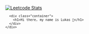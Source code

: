[![Leetcode Stats](https://leetcard.jacoblin.cool/LukasKava?ext=activity&border=0&radius=20&theme=dark)](https://leetcode.com/LukasKava/)
<svg fill="none" viewBox="0 0 600 300" width="600" height="300" xmlns="http://www.w3.org/2000/svg">
  <foreignObject width="100%" height="100%">
    <div xmlns="http://www.w3.org/1999/xhtml">
      <style>
        .container {
          display: flex;
          width: 100%;
          height: 300px;
          background-color: black;
          color: white;
        }
      </style>

      <div class="container">
        <h1>Hi there, my name is Lukas 👋</h1>
      </div>
    </div>
  </foreignObject>
</svg>
